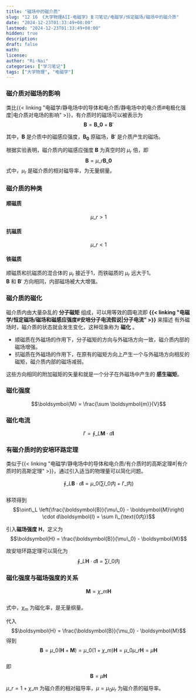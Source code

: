 ```yaml
---
title: "磁场中的磁介质"
slug: "12 16 《大学物理AII-电磁学》复习笔记/电磁学/恒定磁场/磁场中的磁介质"
date: "2024-12-23T01:33:49+08:00"
lastmod: "2024-12-23T01:33:49+08:00"
hidden: true
description:
draft: false
math:
license:
author: "Ri-Nai"
categories: ["学习笔记"]
tags: ["大学物理", "电磁学"]
---
```

### 磁介质对磁场的影响
类比{{< linking "电磁学/静电场中的导体和电介质/静电场中的电介质#电极化强度|电介质对电场的影响" >}}，有介质时的磁场可以被表示为  
$$\boldsymbol{B} = \boldsymbol{B\_0} + \boldsymbol{B}'$$

其中，$\boldsymbol{B}$ 是介质中的磁感应强度，$\boldsymbol{B_0}$ 原磁场，$\boldsymbol{B}'$ 是介质产生的磁场。

根据实验表明，磁介质内的磁感应强度 $\boldsymbol{B}$ 为真空时的 $\mu_r$ 倍，即
$$\boldsymbol{B} = \mu\_r \boldsymbol{B\_0}$$
式中，$\mu_r$ 是磁介质的相对磁导率，为无量纲量。

### 磁介质的种类
#### 顺磁质
$$\mu\_r > 1$$

#### 抗磁质
$$\mu\_r < 1$$

#### 铁磁质
顺磁质和抗磁质的混合体的 $\mu_r$ 接近于1，而铁磁质的 $\mu_r$ 远大于1。  
$\boldsymbol{B}$ 和 $\boldsymbol{B}'$ 方向相同，内部磁场被大大增强。

### 磁介质的磁化
磁介质内由大量杂乱的 **分子磁矩** 组成，可以用等效的圆电流即 **{{< linking "电磁学/恒定磁场/磁场和磁感应强度#安培分子电流假说|分子电流" >}}** 来描述
有外磁场时，磁介质的状态就会发生变化，这种现象称为 **磁化** 。

- 顺磁质在外磁场的作用下，分子磁矩的方向与外磁场方向一致，磁介质内部的磁场增强。  
- 抗磁质在外磁场的作用下，在原有的磁矩方向上产生一个与外磁场方向相反的磁矩，磁介质内部的磁场减弱。  

这些方向相同的附加磁矩的矢量和就是一个分子在外磁场中产生的 **感生磁矩**。

### 磁化强度
$$\boldsymbol{M} = \frac{\sum \boldsymbol{m}}{V}$$

### 磁化电流
$$I' = \oint\_L \boldsymbol{M} \cdot d\boldsymbol{l}$$

### 有磁介质时的安培环路定理
类似于{{< linking "电磁学/静电场中的导体和电介质/有介质时的高斯定理#|有介质时的高斯定理" >}}，通过引入适当的物理量可以简化问题。

$$\oint\_L \boldsymbol{B} \cdot d\boldsymbol{l} = \mu\_0 (\sum I\_{\text{0内}} + I'\_{\text{内}})$$  
移项得到  
$$\oint\_L \left(\frac{\boldsymbol{B}}{\mu\_0} - \boldsymbol{M}\right) \cdot d\boldsymbol{l} = \sum I\_{\text{0内}}$$

引入**磁场强度** $\boldsymbol{H}$，定义为
$$\boldsymbol{H} = \frac{\boldsymbol{B}}{\mu\_0} - \boldsymbol{M}$$

故安培环路定理可以简化为  
$$\oint\_L \boldsymbol{H} \cdot d\boldsymbol{l} = \sum I\_{\text{0内}}$$

### 磁化强度与磁场强度的关系
$$\boldsymbol{M} = \chi\_m \boldsymbol{H}$$  
式中，$\chi_m$ 为磁化率，是无量纲量。

代入 $$\boldsymbol{H} = \frac{\boldsymbol{B}}{\mu_0} - \boldsymbol{M}$$
得到
$$\boldsymbol{B} = \mu\_0 (\boldsymbol{H} + \boldsymbol{M}) = \mu\_0 (1 + \chi\_m) \boldsymbol{H} = \mu\_0 \mu\_r \boldsymbol{H} = \mu \boldsymbol{H}$$  
即
$$\boldsymbol{B} = \mu \boldsymbol{H}$$  

$\mu\_r = 1 + \chi\_m$ 为磁介质的相对磁导率，$\mu = \mu_0 \mu_r$ 为磁介质的磁导率。

